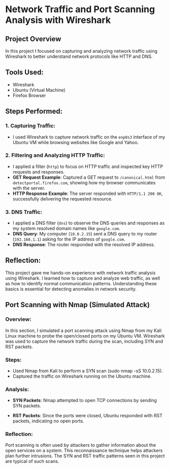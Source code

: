 # Network Traffic and Port Scanning Analysis with Wireshark

## Project Overview
In this project I focused on capturing and analyzing network traffic using Wireshark to better understand network protocols like HTTP and DNS.

## Tools Used:
- Wireshark
- Ubuntu (Virtual Machine)
- Firefox Browser

## Steps Performed:

### 1. Capturing Traffic:
- I used Wireshark to capture network traffic on the `enp0s3` interface of my Ubuntu VM while browsing websites like Google and Yahoo.

### 2. Filtering and Analyzing HTTP Traffic:
- I applied a filter (`http`) to focus on HTTP traffic and inspected key HTTP requests and responses.
- **GET Request Example**: Captured a GET request to `/canonical.html` from `detectportal.firefox.com`, showing how my browser communicates with the server.
- **HTTP Response Example**: The server responded with `HTTP/1.1 200 OK`, successfully delivering the requested resource.

### 3. DNS Traffic:
- I applied a DNS filter (`dns`) to observe the DNS queries and responses as my system resolved domain names like `google.com`.
- **DNS Query**: My computer (`10.0.2.15`) sent a DNS query to my router (`192.168.1.1`) asking for the IP address of `google.com`.
- **DNS Response**: The router responded with the resolved IP address.

## Reflection:
This project gave me hands-on experience with network traffic analysis using Wireshark. I learned how to capture and analyze web traffic, as well as how to identify normal communication patterns. Understanding these basics is essential for detecting anomalies in network security.


## Port Scanning with Nmap (Simulated Attack)

### Overview:
In this section, I simulated a port scanning attack using Nmap from my Kali Linux machine to probe the open/closed ports on my Ubuntu VM. Wireshark was used to capture the network traffic during the scan, including SYN and RST packets.

### Steps:
- Used Nmap from Kali to perform a SYN scan (sudo nmap -sS 10.0.2.15).
- Captured the traffic on Wireshark running on the Ubuntu machine.

### Analysis:
- **SYN Packets**: Nmap attempted to open TCP connections by sending SYN packets.

- **RST Packets**: Since the ports were closed, Ubuntu responded with RST packets, indicating no open ports.


### Reflection:
Port scanning is often used by attackers to gather information about the open services on a system. This reconnaissance technique helps attackers plan further intrusions. The SYN and RST traffic patterns seen in this project are typical of such scans.

